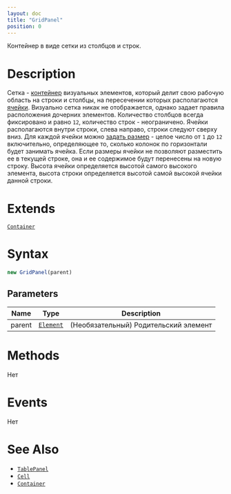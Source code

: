 ```yaml
---
layout: doc
title: "GridPanel"
position: 0
---
```


Контейнер в виде сетки из столбцов и строк.

# Description

Сетка - [контейнер](../../Core/Elements/Container/) визуальных элементов, который делит свою рабочую
область на строки и столбцы, на пересечении которых располагаются [ячейки](../TablePanel/Cell/). Визуально
сетка никак не отображается, однако задает правила расположения дочерних элементов. Количество
столбцов всегда фиксировано и равно `12`, количество строк - неограничено. Ячейки располагаются
внутри строки, слева направо, строки следуют сверху вниз. Для каждой ячейки можно
[задать размер](../TablePanel/Cell/Cell.setColumnSpan/) - целое число от `1` до `12` включительно,
определяющее то, сколько колонок по горизонтали будет занимать ячейка. Если размеры ячейки не
позволяют разместить ее в текущей строке, она и ее содержимое будут перенесены на новую строку.
Высота ячейки определяется высотой самого высокого элемента, высота строки определяется высотой
самой высокой ячейки данной строки.

# Extends

[`Container`](../../Core/Elements/Container/)

# Syntax

```js
new GridPanel(parent)
```

## Parameters

|Name|Type|Description|
|----|----|-----------|
|parent|[`Element`](../../Core/Elements/Element)| (Необязательный) Родительский элемент|

# Methods

Нет

# Events

Нет

# See Also

* [`TablePanel`](../TablePanel/)
* [`Cell`](../TablePanel/Cell/)
* [`Container`](../../Core/Elements/Container/)
